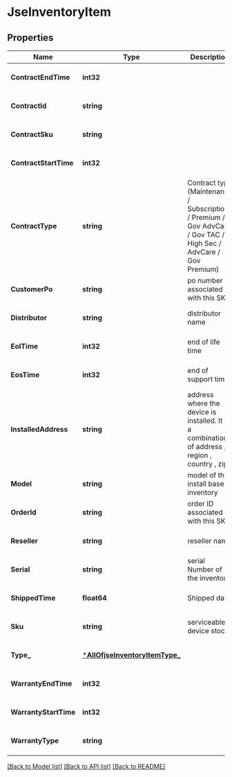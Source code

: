 # JseInventoryItem

## Properties
Name | Type | Description | Notes
------------ | ------------- | ------------- | -------------
**ContractEndTime** | **int32** |  | [optional] [default to null]
**ContractId** | **string** |  | [optional] [default to null]
**ContractSku** | **string** |  | [optional] [default to null]
**ContractStartTime** | **int32** |  | [optional] [default to null]
**ContractType** | **string** | Contract type (Maintenance / Subscription / Premium / Gov AdvCare / Gov TAC / High Sec / AdvCare / Gov Premium) | [optional] [default to null]
**CustomerPo** | **string** | po number associated with this SKU | [optional] [default to null]
**Distributor** | **string** | distributor name | [optional] [default to null]
**EolTime** | **int32** | end of life time | [optional] [default to null]
**EosTime** | **int32** | end of support time | [optional] [default to null]
**InstalledAddress** | **string** | address where the device is installed. It is a combination of address , region , country , zip | [optional] [default to null]
**Model** | **string** | model of the install base inventory | [optional] [default to null]
**OrderId** | **string** | order ID associated with this SKU | [optional] [default to null]
**Reseller** | **string** | reseller name | [optional] [default to null]
**Serial** | **string** | serial Number of the inventory | [optional] [default to null]
**ShippedTime** | **float64** | Shipped date | [optional] [default to null]
**Sku** | **string** | serviceable device stock | [optional] [default to null]
**Type_** | [***AllOfjseInventoryItemType_**](AllOfjseInventoryItemType_.md) |  | [optional] [default to null]
**WarrantyEndTime** | **int32** |  | [optional] [default to null]
**WarrantyStartTime** | **int32** |  | [optional] [default to null]
**WarrantyType** | **string** |  | [optional] [default to null]

[[Back to Model list]](../README.md#documentation-for-models) [[Back to API list]](../README.md#documentation-for-api-endpoints) [[Back to README]](../README.md)

